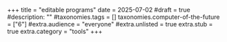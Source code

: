 +++
title = "editable programs"
date = 2025-07-02
#draft = true
#description: ""
#taxonomies.tags = []
taxonomies.computer-of-the-future = ["6"]
#extra.audience = "everyone"
#extra.unlisted = true
extra.stub = true
extra.category = "tools"
+++

